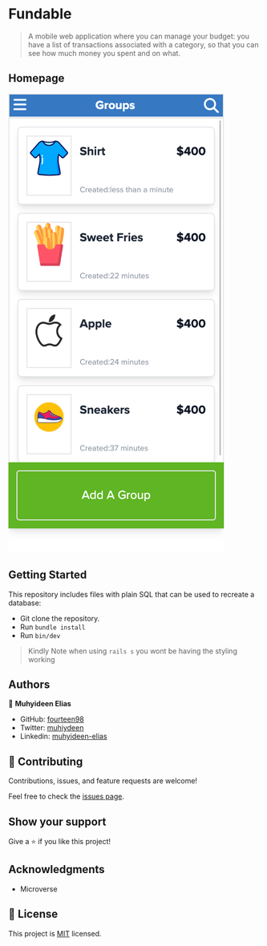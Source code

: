 # Fundable

> A mobile web application where you can manage your budget: you have a list of transactions associated with a category, so that you can see how much money you spent and on what.

## Homepage
![img_1.png](app/assets/images/groups.png)
## Getting Started

This repository includes files with plain SQL that can be used to recreate a database:

- Git clone the repository.
- Run `bundle install`
- Run `bin/dev`
> Kindly Note when using `rails s` you wont be having the styling working
## Authors

👤 **Muhyideen Elias**
- GitHub: [fourteen98](https://github.com/Fourteen98/)
- Twitter: [muhiydeen](https://twitter.com/muhiydeen)
- Linkedin: [muhyideen-elias](https://www.linkedin.com/in/muhyideen-elias-53719994/)

## 🤝 Contributing

Contributions, issues, and feature requests are welcome!

Feel free to check the [issues page](../../issues/).

## Show your support

Give a ⭐️ if you like this project!

## Acknowledgments

- Microverse

## 📝 License

This project is [MIT](./LICENSE) licensed.
